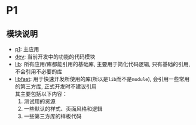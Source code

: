 # P1

## 模块说明

- [p1](./p1): 主应用
- [dev](./dev): 当前开发中的功能的代码模块
- [lib](./lib): 所有应用/库都能引用的基础库, 主要用于简化代码逻辑, 只有基础的引用, 不会引用不必要的库
- [libfast](./libfast): 用于快速开发所使用的库(所以是`lib`而不是`module`), 会引用一些常用的第三方库, 正式开发时不建议引用      
  其主要包括以下内容：
    1. 测试用的资源
    2. 一些默认的样式、页面风格和逻辑
    3. 一些第三方库的样板代码      